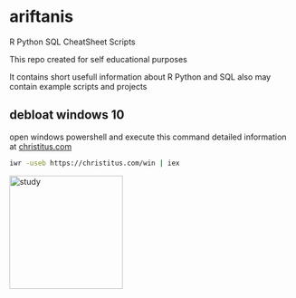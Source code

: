 # ariftanis
R Python SQL CheatSheet Scripts

This repo created for self educational purposes

It contains short usefull information about R Python and SQL also may contain example scripts and projects

## debloat windows 10
open windows powershell and execute this command
detailed information at [christitus.com](https://christitus.com/debloat-windows-10-2020/)

```bash
iwr -useb https://christitus.com/win | iex
  ```

<img src="https://c7.alamy.com/comp/WK9XY3/student-girl-studying-at-school-WK9XY3.jpg" alt="study" width="200"/>



